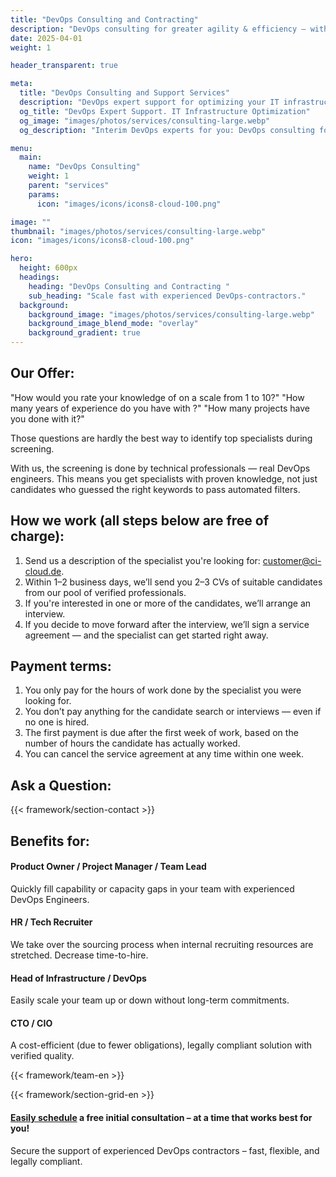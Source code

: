 ```yaml
---
title: "DevOps Consulting and Contracting"
description: "DevOps consulting for greater agility & efficiency – with experienced contractors."
date: 2025-04-01
weight: 1

header_transparent: true

meta: 
  title: "DevOps Consulting and Support Services"
  description: "DevOps expert support for optimizing your IT infrastructure or strengthening your development team"
  og_title: "DevOps Expert Support. IT Infrastructure Optimization"
  og_image: "images/photos/services/consulting-large.webp"
  og_description: "Interim DevOps experts for you: DevOps consulting for greater agility & efficiency – with experienced freelance contractors."

menu:
  main:
    name: "DevOps Consulting"
    weight: 1
    parent: "services"
    params:
      icon: "images/icons/icons8-cloud-100.png"

image: ""
thumbnail: "images/photos/services/consulting-large.webp"
icon: "images/icons/icons8-cloud-100.png"

hero:
  height: 600px
  headings:
    heading: "DevOps Consulting and Contracting "
    sub_heading: "Scale fast with experienced DevOps-contractors."
  background:
    background_image: "images/photos/services/consulting-large.webp"
    background_image_blend_mode: "overlay"
    background_gradient: true
---
```

## Our Offer:
"How would you rate your knowledge of <something> on a scale from 1 to 10?"
"How many years of experience do you have with <something>?"
"How many projects have you done with it?"

Those questions are hardly the best way to identify top specialists during screening.

With us, the screening is done by technical professionals — real DevOps engineers.
This means you get specialists with proven knowledge, not just candidates who guessed the right keywords to pass automated filters.

## How we work (all steps below are free of charge):
1. Send us a description of the specialist you're looking for: customer@ci-cloud.de.
2. Within 1–2 business days, we’ll send you 2–3 CVs of suitable candidates from our pool of verified professionals.
3. If you're interested in one or more of the candidates, we’ll arrange an interview.
4. If you decide to move forward after the interview, we’ll sign a service agreement — and the specialist can get started right away.

## Payment terms:
1. You only pay for the hours of work done by the specialist you were looking for.
2. You don’t pay anything for the candidate search or interviews — even if no one is hired.
2. The first payment is due after the first week of work, based on the number of hours the candidate has actually worked.
3. You can cancel the service agreement at any time within one week.

## Ask a Question:
{{< framework/section-contact >}}

## Benefits for:
#### <i class="fas fa-check mr-1 primary-color"></i> Product Owner / Project Manager / Team Lead
Quickly fill capability or capacity gaps in your team with experienced DevOps Engineers.
#### <i class="fas fa-check mr-1 primary-color"></i> HR / Tech Recruiter
We take over the sourcing process when internal recruiting resources are stretched. Decrease time-to-hire.
#### <i class="fas fa-check mr-1 primary-color"></i> Head of Infrastructure / DevOps
Easily scale your team up or down without long-term commitments.
#### <i class="fas fa-check mr-1 primary-color"></i> CTO / CIO
A cost-efficient (due to fewer obligations), legally compliant solution with verified quality.

{{< framework/team-en >}}

{{< framework/section-grid-en >}}

#### <a href="https://calendly.com/customer-ci-cloud/cirro-cloud-consulting">Easily schedule</a> a free initial consultation – at a time that works best for you!
Secure the support of experienced DevOps contractors – fast, flexible, and legally compliant.